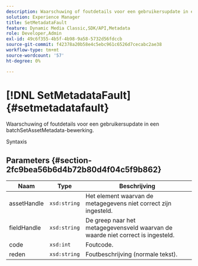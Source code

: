 ```yaml
---
description: Waarschuwing of foutdetails voor een gebruikersupdate in een batchSetAssetMetadata-bewerking.
solution: Experience Manager
title: SetMetadataFault
feature: Dynamic Media Classic,SDK/API,Metadata
role: Developer,Admin
exl-id: 49c6f355-4b5f-4b98-9a58-5732d56fdccb
source-git-commit: f42378a20b58e4c5ebc961c6526d7cecabc2ae38
workflow-type: tm+mt
source-wordcount: '57'
ht-degree: 0%

---
```


# [!DNL SetMetadataFault]{#setmetadatafault}

Waarschuwing of foutdetails voor een gebruikersupdate in een batchSetAssetMetadata-bewerking.

Syntaxis

## Parameters {#section-2fc9bea56b6d4b72b80d4f04c5f9b862}

| Naam | Type | Beschrijving |
|---|---|---|
| assetHandle | `xsd:string` | Het element waarvan de metagegevens niet correct zijn ingesteld. |
| fieldHandle | `xsd:string` | De greep naar het metagegevensveld waarvan de waarde niet correct is ingesteld. |
| code | `xsd:int` | Foutcode. |
| reden | `xsd:string` | Foutbeschrijving (normale tekst). |
